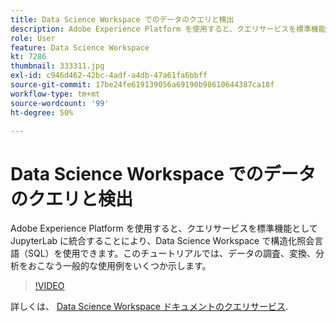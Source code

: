 ```yaml
---
title: Data Science Workspace でのデータのクエリと検出
description: Adobe Experience Platform を使用すると、クエリサービスを標準機能として JupyterLab に統合することにより、Data Science Workspace で構造化照会言語（SQL）を使用できます。
role: User
feature: Data Science Workspace
kt: 7286
thumbnail: 333311.jpg
exl-id: c946d462-42bc-4adf-a4db-47a61fa6bbff
source-git-commit: 17be24fe619139056a69190b98610644387ca18f
workflow-type: tm+mt
source-wordcount: '99'
ht-degree: 50%

---
```


# Data Science Workspace でのデータのクエリと検出

Adobe Experience Platform を使用すると、クエリサービスを標準機能として JupyterLab に統合することにより、Data Science Workspace で構造化照会言語（SQL）を使用できます。このチュートリアルでは、データの調査、変換、分析をおこなう一般的な使用例をいくつか示します。

>[!VIDEO](https://video.tv.adobe.com/v/333311)

詳しくは、 [Data Science Workspace ドキュメントのクエリサービス](https://experienceleague.adobe.com/docs/experience-platform/data-science-workspace/jupyterlab/query-service.html).